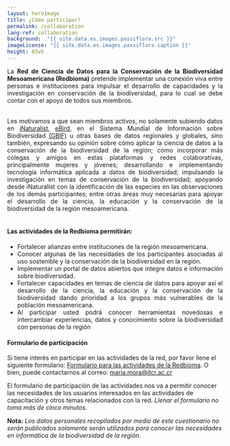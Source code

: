 ```yaml
---
layout: heroImage
title: ¿Cómo participar?
permalink: /collaboration
lang-ref: collaboration
background:  "{{ site.data.es.images.passiflora.src }}"
imageLicense: "{{ site.data.es.images.passiflora.caption }}"
height: 65vh
---
```


<div style="text-align: justify">
La <b>Red de Ciencia de Datos para la Conservación de la Biodiversidad Mesoamericana (Redbioma)</b> pretende implementar una conexión viva entre personas e instituciones para impulsar el desarrollo de capacidades y la investigación en conservación de la biodiversidad, para lo cual se debe contar con el apoyo de todos sus miembros.

<br>
<br>

Les motivamos a que sean miembros activos, no solamente subiendo datos en <a href="https://www.inaturalist.org/">iNaturalist</a>, <a href="https://ebird.org/home">eBird</a>, en el Sistema Mundial de Información sobre Biodiversidad <a href="https://www.gbif.org/es/">(GBIF)</a> u otras bases de datos regionales y globales, sino también, expresando su opinión sobre cómo aplicar la ciencia de datos a la conservación de la biodiversidad de la región; cómo incorporar más colegas y amigos en estas plataformas y redes colaborativas, principalmente mujeres y jóvenes; desarrollando e implementando tecnología informática aplicada a datos de biodiversidad; impulsando la investigación en temas de conservación de la biodiversidad; apoyando desde iNaturalist con la identificación de las especies en las observaciones de los demás participantes; entre otras áreas muy necesarias para apoyar el desarrollo de la ciencia, la educación y la conservación de la biodiversidad de la región mesoamericana.
<br><br>
</div>

#### Las actividades de la Redbioma permitirán:

<ul style="text-align: justify">

<li>Fortalecer alianzas entre instituciones de la región mesoamericana.</li>
<li>Conocer algunas de las necesidades de los participantes asociadas al uso sostenible y la conservación de la biodiversidad en la región.</li>
<li>Implementar un portal de datos abiertos que integre datos e información sobre biodiversidad.</li>
<li>Fortalecer capacidades en temas de ciencia de datos para apoyar así el desarrollo de la ciencia, la educación y la conservación de la biodiversidad dando prioridad a los grupos más vulnerables de la población mesoamericana.</li>
<li>Al participar usted podrá conocer herramientas novedosas e intercambiar experiencias, datos y conocimiento sobre la biodiversidad con personas de la región</li>
</ul>


#### Formulario de participación

Si tiene interés en participar en las actividades de la red, por favor llene el siguiente formulario: [Formulario para las actividades de la Redbioma](https://forms.gle/gq98uQN32xz9uBx87). O bien, puede contactarnos al correo: [maria.mora@itcr.ac.cr](mailto:maria.mora@itcr.ac.cr)

El formulario de participación de las actividades nos va a permitir conocer las necesidades de los usuarios interesados en las actividades de capacitación y otros temas relacionados con la red. *Llenar el formulario no toma más de cinco minutos.*

**Nota:** *Los datos personales recopilados por medio de este cuestionario no serán publicados solamente serán utilizados para conocer las necesidades en informática de la biodiversidad de la región.*


